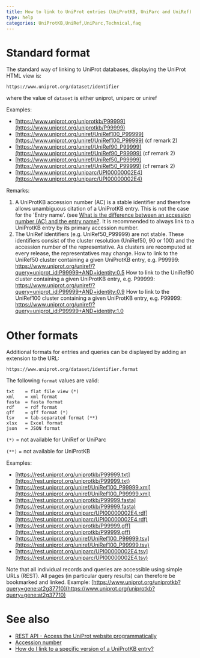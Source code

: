 ```yaml
---
title: How to link to UniProt entries (UniProtKB, UniParc and UniRef)
type: help
categories: UniProtKB,UniRef,UniParc,Technical,faq
---
```


# Standard format

The standard way of linking to UniProt databases, displaying the UniProt HTML view is:

`https://www.uniprot.org/dataset/identifier`

where the value of `dataset` is either uniprot, uniparc or uniref

Examples:

- [https://www.uniprot.org/uniprotkb/P99999](https://www.uniprot.org/uniprotkb/P99999)
- [https://www.uniprot.org/uniref/UniRef100_P99999](https://www.uniprot.org/uniref/UniRef100_P99999) (cf remark 2)
- [https://www.uniprot.org/uniref/UniRef90_P99999](https://www.uniprot.org/uniref/UniRef90_P99999) (cf remark 2)
- [https://www.uniprot.org/uniref/UniRef50_P99999](https://www.uniprot.org/uniref/UniRef50_P99999) (cf remark 2)
- [https://www.uniprot.org/uniparc/UPI00000002E4](https://www.uniprot.org/uniparc/UPI00000002E4)

Remarks:

1.  A UniProtKB accession number (AC) is a stable identifier and therefore allows unambiguous citation of a UniProtKB entry. This is not the case for the 'Entry name'. (see [What is the difference between an accession number (AC) and the entry name?](https://www.uniprot.org/help/difference_accession_entryname). It is recommended to always link to a UniProtKB entry by its primary accession number.
2.  The UniRef identifiers (e.g. UniRef50_P99999) are not stable. These identifiers consist of the cluster resolution (UniRef50, 90 or 100) and the accession number of the representative. As clusters are recomputed at every release, the representatives may change.
    How to link to the UniRef50 cluster containing a given UniProtKB entry, e.g. P99999: <https://www.uniprot.org/uniref/?query=uniprot_id:P99999+AND+identity:0.5>
    How to link to the UniRef90 cluster containing a given UniProtKB entry, e.g. P99999: <https://www.uniprot.org/uniref/?query=uniprot_id:P99999+AND+identity:0.9>
    How to link to the UniRef100 cluster containing a given UniProtKB entry, e.g. P99999: <https://www.uniprot.org/uniref/?query=uniprot_id:P99999+AND+identity:1.0>

# Other formats

Additional formats for entries and queries can be displayed by adding an extension to the URL:

`https://www.uniprot.org/dataset/identifier.format`

The following `format` values are valid:

    txt    = flat file view (*)
    xml    = xml format
    fasta  = fasta format
    rdf    = rdf format
    gff    = gff format (*)
    tsv    = tab-separated format (**)
    xlsx   = Excel format
    json   = JSON format

`(*)` = not available for UniRef or UniParc

`(**)` = not available for UniProtKB

Examples:

- [https://rest.uniprot.org/uniprotkb/P99999.txt](https://rest.uniprot.org/uniprotkb/P99999.txt)
- [https://rest.uniprot.org/uniref/UniRef100_P99999.xml](https://rest.uniprot.org/uniref/UniRef100_P99999.xml)
- [https://rest.uniprot.org/uniprotkb/P99999.fasta](https://rest.uniprot.org/uniprotkb/P99999.fasta)
- [https://rest.uniprot.org/uniparc/UPI00000002E4.rdf](https://rest.uniprot.org/uniparc/UPI00000002E4.rdf)
- [https://rest.uniprot.org/uniprotkb/P99999.gff](https://rest.uniprot.org/uniprotkb/P99999.gff)
- [https://rest.uniprot.org/uniref/UniRef100_P99999.tsv](https://rest.uniprot.org/uniref/UniRef100_P99999.tsv)
- [https://rest.uniprot.org/uniparc/UPI00000002E4.tsv](https://rest.uniprot.org/uniparc/UPI00000002E4.tsv)

Note that all individual records and queries are accessible using simple URLs (REST). All pages (in particular query results) can therefore be bookmarked and linked. Example: [https://www.uniprot.org/uniprotkb?query=gene:at2g37710](https://www.uniprot.org/uniprotkb?query=gene:at2g37710)

# See also

- [REST API - Access the UniProt website programmatically](https://www.uniprot.org/help/api)
- [Accession number](https://www.uniprot.org/help/accession_numbers)
- [How do I link to a specific version of a UniProtKB entry?](https://www.uniprot.org/help/link_old_versions)

